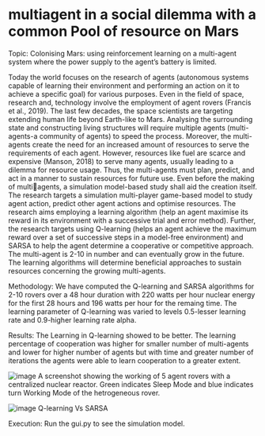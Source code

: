 # multiagent in a social dilemma with a common Pool of resource on Mars
 Topic: Colonising Mars: using reinforcement learning on a multi-agent system where the power supply to the agent’s battery is limited.

Today the world focuses on the research of agents (autonomous systems capable of learning 
their environment and performing an action on it to achieve a specific goal) for various 
purposes. Even in the field of space, research and, technology involve the employment of 
agent rovers (Francis et al., 2019). The last few decades, the space scientists are targeting 
extending human life beyond Earth-like to Mars. Analysing the surrounding state and 
constructing living structures will require multiple agents (multi-agents-a community of 
agents) to speed the process. 
Moreover, the multi-agents create the need for an increased amount of resources to serve the requirements of each agent.
However, resources like fuel are scarce and expensive (Manson, 2018) to serve many agents, 
usually leading to a dilemma for resource usage. Thus, the multi-agents must plan, predict, 
and act in a manner to sustain resources for future use.
Even before the making of multiagents, a simulation model-based study shall aid the creation itself.
The research targets a simulation multi-player game-based model to study agent action, 
predict other agent actions and optimise resources. The research aims employing a learning 
algorithm (help an agent maximise its reward in its environment with a successive trial and 
error method).
Further, the research targets using Q-learning (helps an agent achieve the maximum reward 
over a set of successive steps in a model-free environment) and SARSA to help the agent 
determine a cooperative or competitive approach. The multi-agent is 2-10 in number and can 
eventually grow in the future. The learning algorithms will determine beneficial approaches 
to sustain resources concerning the growing multi-agents.

Methodology: 
We have computed the Q-learning and SARSA algorithms for 2-10 rovers over a 48 hour duration with 220 watts per hour nuclear energy for the first 28 hours and 196 watts per hour for the remaing time.
The learning parameter of Q-learning was varied to levels 0.5-lesser learning rate and 0.9-higher learning rate alpha.

Results:
The Learning in Q-learning showed to be better.
The learning percentage of cooperation was higher for smaller number of multi-agents and lower for higher number of agents but with time and greater number of iterations the agents were able to learn cooperation to a greater extent.

![image](https://user-images.githubusercontent.com/55480687/121642089-649f3e00-cad3-11eb-8366-8c669626e2f5.png)
A screenshot showing the working of 5 agent rovers with a centralized nuclear reactor. Green indicates Sleep Mode and blue indicates turn Working Mode of the hetrogeneous rover.

![image](https://user-images.githubusercontent.com/55480687/121642142-7680e100-cad3-11eb-99ce-d8e9551095e7.png)
Q-learning Vs SARSA

 Execution:
Run the gui.py to see the simulation model.
